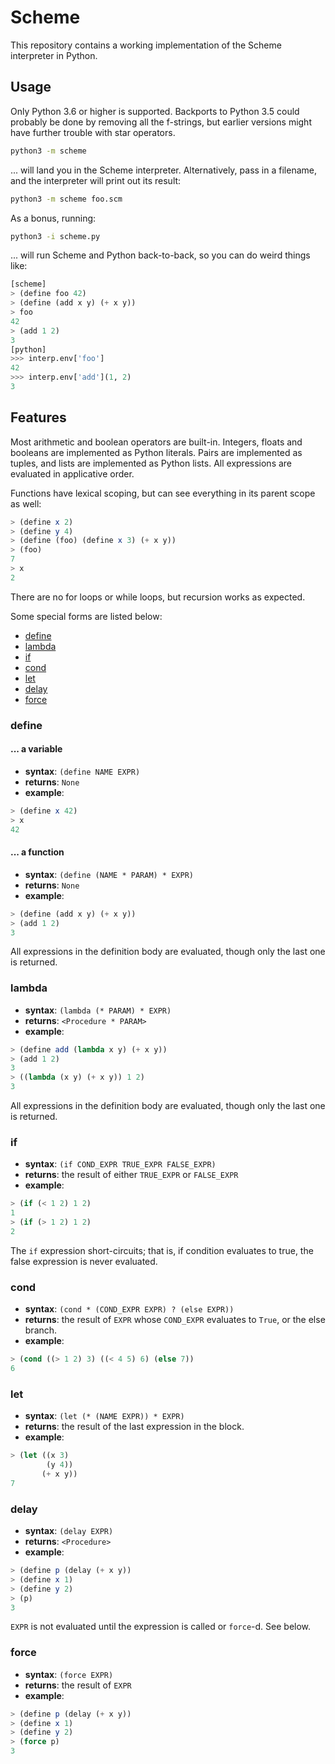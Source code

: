 # Scheme

This repository contains a working implementation of the Scheme interpreter in Python.

## Usage

Only Python 3.6 or higher is supported.
Backports to Python 3.5 could probably be done by removing all the f-strings,
but earlier versions might have further trouble with star operators.

```sh
python3 -m scheme
```

... will land you in the Scheme interpreter.
Alternatively, pass in a filename, and the interpreter will print out its result:

```sh
python3 -m scheme foo.scm
```

As a bonus, running:

```sh
python3 -i scheme.py
```

... will run Scheme and Python back-to-back, so you can do weird things like:

```python
[scheme]
> (define foo 42)
> (define (add x y) (+ x y))
> foo
42
> (add 1 2)
3
[python]
>>> interp.env['foo']
42
>>> interp.env['add'](1, 2)
3
```

## Features

Most arithmetic and boolean operators are built-in.
Integers, floats and booleans are implemented as Python literals.
Pairs are implemented as tuples, and lists are implemented as Python lists.
All expressions are evaluated in applicative order.

Functions have lexical scoping, but can see everything in its parent scope as well:

```scheme
> (define x 2)
> (define y 4)
> (define (foo) (define x 3) (+ x y))
> (foo)
7
> x
2
```

There are no for loops or while loops, but recursion works as expected.

Some special forms are listed below:

- [define](#define)
- [lambda](#lambda)
- [if](#if)
- [cond](#cond)
- [let](#let)
- [delay](#delay)
- [force](#force)

### define

#### ... a variable

* **syntax**: `(define NAME EXPR)`
* **returns**: `None`
* **example**:
```scheme
> (define x 42)
> x
42
```

#### ... a function

* **syntax**: `(define (NAME * PARAM) * EXPR)`
* **returns**: `None`
* **example**:
```scheme
> (define (add x y) (+ x y))
> (add 1 2)
3
```

All expressions in the definition body are evaluated, though only the last one is returned.

### lambda

* **syntax**: `(lambda (* PARAM) * EXPR)`
* **returns**: `<Procedure * PARAM>`
* **example**:
```scheme
> (define add (lambda x y) (+ x y))
> (add 1 2)
3
> ((lambda (x y) (+ x y)) 1 2)
3
```

All expressions in the definition body are evaluated, though only the last one is returned.

### if

* **syntax**: `(if COND_EXPR TRUE_EXPR FALSE_EXPR)`
* **returns**: the result of either `TRUE_EXPR` or `FALSE_EXPR`
* **example**:
```scheme
> (if (< 1 2) 1 2)
1
> (if (> 1 2) 1 2)
2
```

The `if` expression short-circuits; that is, if condition evaluates to true,
the false expression is never evaluated.

### cond

* **syntax**: `(cond * (COND_EXPR EXPR) ? (else EXPR))`
* **returns**: the result of `EXPR` whose `COND_EXPR` evaluates to `True`, or the else branch.
* **example**:
```scheme
> (cond ((> 1 2) 3) ((< 4 5) 6) (else 7))
6
```

### let

* **syntax**: `(let (* (NAME EXPR)) * EXPR)`
* **returns**: the result of the last expression in the block.
* **example**:
```scheme
> (let ((x 3)
        (y 4))
       (+ x y))
7
```

### delay

* **syntax**: `(delay EXPR)`
* **returns**: `<Procedure>`
* **example**:
```scheme
> (define p (delay (+ x y))
> (define x 1)
> (define y 2)
> (p)
3
```

`EXPR` is not evaluated until the expression is called or `force`-d. See below.

### force

* **syntax**: `(force EXPR)`
* **returns**: the result of `EXPR`
* **example**:
```scheme
> (define p (delay (+ x y))
> (define x 1)
> (define y 2)
> (force p)
3
```


